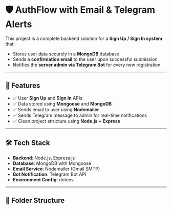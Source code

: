 # 🛡️ AuthFlow with Email & Telegram Alerts

This project is a complete backend solution for a **Sign Up / Sign In system** that:
- Stores user data securely in a **MongoDB** database
- Sends a **confirmation email** to the user upon successful submission
- Notifies the **server admin via Telegram Bot** for every new registration

---

## 🚀 Features

- ✅ User **Sign Up** and **Sign In** APIs
- ✅ Data stored using **Mongoose** and **MongoDB**
- ✅ Sends email to user using **Nodemailer**
- ✅ Sends Telegram message to admin for real-time notifications
- ✅ Clean project structure using **Node.js + Express**

---

## 🛠️ Tech Stack

- **Backend**: Node.js, Express.js
- **Database**: MongoDB with Mongoose
- **Email Service**: Nodemailer (Gmail SMTP)
- **Bot Notification**: Telegram Bot API
- **Environment Config**: dotenv

---

## 📁 Folder Structure

